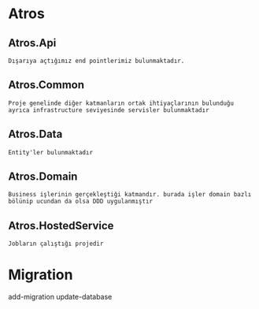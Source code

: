 # Atros

 ## Atros.Api
    Dışarıya açtığımız end pointlerimiz bulunmaktadır.
 ## Atros.Common
    Proje genelinde diğer katmanların ortak ihtiyaçlarının bulunduğu ayrıca infrastructure seviyesinde servisler bulunmaktadır
 ## Atros.Data
    Entity'ler bulunmaktadır
 ## Atros.Domain
    Business işlerinin gerçekleştiği katmandır. burada işler domain bazlı bölünip ucundan da olsa DDD uygulanmıştır
 ## Atros.HostedService
    Jobların çalıştığı projedir
# Migration
add-migration
update-database